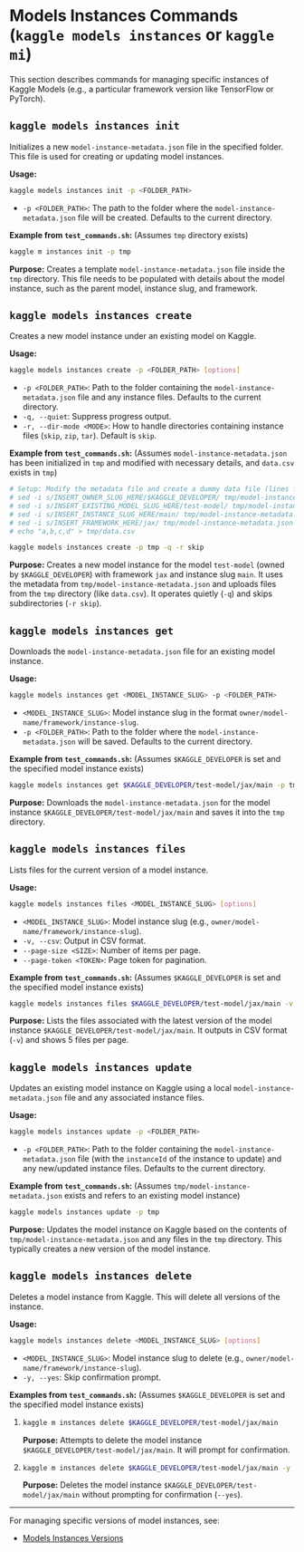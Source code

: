 # Models Instances Commands (`kaggle models instances` or `kaggle mi`)

This section describes commands for managing specific instances of Kaggle Models (e.g., a particular framework version like TensorFlow or PyTorch).

## `kaggle models instances init`

Initializes a new `model-instance-metadata.json` file in the specified folder. This file is used for creating or updating model instances.

**Usage:**

```bash
kaggle models instances init -p <FOLDER_PATH>
```

*   `-p <FOLDER_PATH>`: The path to the folder where the `model-instance-metadata.json` file will be created. Defaults to the current directory.

**Example from `test_commands.sh`:**
(Assumes `tmp` directory exists)
```bash
kaggle m instances init -p tmp
```

**Purpose:** Creates a template `model-instance-metadata.json` file inside the `tmp` directory. This file needs to be populated with details about the model instance, such as the parent model, instance slug, and framework.

## `kaggle models instances create`

Creates a new model instance under an existing model on Kaggle.

**Usage:**

```bash
kaggle models instances create -p <FOLDER_PATH> [options]
```

*   `-p <FOLDER_PATH>`: Path to the folder containing the `model-instance-metadata.json` file and any instance files. Defaults to the current directory.
*   `-q, --quiet`: Suppress progress output.
*   `-r, --dir-mode <MODE>`: How to handle directories containing instance files (`skip`, `zip`, `tar`). Default is `skip`.

**Example from `test_commands.sh`:**
(Assumes `model-instance-metadata.json` has been initialized in `tmp` and modified with necessary details, and `data.csv` exists in `tmp`)
```bash
# Setup: Modify the metadata file and create a dummy data file (lines from test script)
# sed -i s/INSERT_OWNER_SLUG_HERE/$KAGGLE_DEVELOPER/ tmp/model-instance-metadata.json
# sed -i s/INSERT_EXISTING_MODEL_SLUG_HERE/test-model/ tmp/model-instance-metadata.json
# sed -i s/INSERT_INSTANCE_SLUG_HERE/main/ tmp/model-instance-metadata.json
# sed -i s/INSERT_FRAMEWORK_HERE/jax/ tmp/model-instance-metadata.json
# echo "a,b,c,d" > tmp/data.csv

kaggle models instances create -p tmp -q -r skip
```

**Purpose:** Creates a new model instance for the model `test-model` (owned by `$KAGGLE_DEVELOPER`) with framework `jax` and instance slug `main`. It uses the metadata from `tmp/model-instance-metadata.json` and uploads files from the `tmp` directory (like `data.csv`). It operates quietly (`-q`) and skips subdirectories (`-r skip`).

## `kaggle models instances get`

Downloads the `model-instance-metadata.json` file for an existing model instance.

**Usage:**

```bash
kaggle models instances get <MODEL_INSTANCE_SLUG> -p <FOLDER_PATH>
```

*   `<MODEL_INSTANCE_SLUG>`: Model instance slug in the format `owner/model-name/framework/instance-slug`.
*   `-p <FOLDER_PATH>`: Path to the folder where the `model-instance-metadata.json` will be saved. Defaults to the current directory.

**Example from `test_commands.sh`:**
(Assumes `$KAGGLE_DEVELOPER` is set and the specified model instance exists)
```bash
kaggle models instances get $KAGGLE_DEVELOPER/test-model/jax/main -p tmp
```

**Purpose:** Downloads the `model-instance-metadata.json` for the model instance `$KAGGLE_DEVELOPER/test-model/jax/main` and saves it into the `tmp` directory.

## `kaggle models instances files`

Lists files for the current version of a model instance.

**Usage:**

```bash
kaggle models instances files <MODEL_INSTANCE_SLUG> [options]
```

*   `<MODEL_INSTANCE_SLUG>`: Model instance slug (e.g., `owner/model-name/framework/instance-slug`).
*   `-v, --csv`: Output in CSV format.
*   `--page-size <SIZE>`: Number of items per page.
*   `--page-token <TOKEN>`: Page token for pagination.

**Example from `test_commands.sh`:**
(Assumes `$KAGGLE_DEVELOPER` is set and the specified model instance exists)
```bash
kaggle models instances files $KAGGLE_DEVELOPER/test-model/jax/main -v --page-size 5
```

**Purpose:** Lists the files associated with the latest version of the model instance `$KAGGLE_DEVELOPER/test-model/jax/main`. It outputs in CSV format (`-v`) and shows 5 files per page.

## `kaggle models instances update`

Updates an existing model instance on Kaggle using a local `model-instance-metadata.json` file and any associated instance files.

**Usage:**

```bash
kaggle models instances update -p <FOLDER_PATH>
```

*   `-p <FOLDER_PATH>`: Path to the folder containing the `model-instance-metadata.json` file (with the `instanceId` of the instance to update) and any new/updated instance files. Defaults to the current directory.

**Example from `test_commands.sh`:**
(Assumes `tmp/model-instance-metadata.json` exists and refers to an existing model instance)
```bash
kaggle models instances update -p tmp
```

**Purpose:** Updates the model instance on Kaggle based on the contents of `tmp/model-instance-metadata.json` and any files in the `tmp` directory. This typically creates a new version of the model instance.

## `kaggle models instances delete`

Deletes a model instance from Kaggle. This will delete all versions of the instance.

**Usage:**

```bash
kaggle models instances delete <MODEL_INSTANCE_SLUG> [options]
```

*   `<MODEL_INSTANCE_SLUG>`: Model instance slug to delete (e.g., `owner/model-name/framework/instance-slug`).
*   `-y, --yes`: Skip confirmation prompt.

**Examples from `test_commands.sh`:**
(Assumes `$KAGGLE_DEVELOPER` is set and the specified model instance exists)
1.  ```bash
    kaggle m instances delete $KAGGLE_DEVELOPER/test-model/jax/main
    ```
    **Purpose:** Attempts to delete the model instance `$KAGGLE_DEVELOPER/test-model/jax/main`. It will prompt for confirmation.

2.  ```bash
    kaggle m instances delete $KAGGLE_DEVELOPER/test-model/jax/main -y
    ```
    **Purpose:** Deletes the model instance `$KAGGLE_DEVELOPER/test-model/jax/main` without prompting for confirmation (`--yes`).

---

For managing specific versions of model instances, see:
*   [Models Instances Versions](./models_instances_versions.md)
